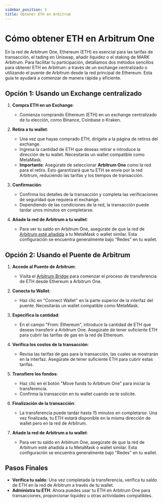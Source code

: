 ```yaml
---
sidebar_position: 3
title: Obtener ETH en Arbitrum
---
```


# Cómo obtener ETH en Arbitrum One

En la red de Arbitrum One, Ethereum (ETH) es esencial para las tarifas de transacción, el tading en Uniswap, añadir liquidez o el staking de MARK Arbitrum. Para facilitar tu participación, detallamos dos métodos sencillos para obtener ETH en Arbitrum: a través de un exchange centralizado o utilizando el puente de Arbitrum desde la red principal de Ethereum. Esta guía te ayudará a comenzar de manera rápida y eficiente.

## Opción 1: Usando un Exchange centralizado

1. **Compra ETH en un Exchange**:
   - Comienza comprando Ethereum (ETH) en un exchange centralizado de tu elección, como Binance, Coinbase o Kraken.
   
2. **Retira a tu wallet**:
   - Una vez que hayas comprado ETH, dirígete a la página de retiros del exchange.
   - Ingresa la cantidad de ETH que deseas retirar e introduce la dirección de tu wallet. Necesitarás un wallet compatible como MetaMask.
   - **Importante**: Asegúrate de seleccionar **Arbitrum One** como la red para el retiro. Esto garantizará que tu ETH se envíe por la red Arbitrum, reduciendo las tarifas y los tiempos de transacción.

3. **Confirmación**:
   - Confirma los detalles de la transacción y completa las verificaciones de seguridad que requiera el exchange.
   - Dependiendo de las condiciones de la red, la transacción puede tardar unos minutos en completarse.

4. **Añade la red de Arbitrum a tu wallet**:
   - Para ver tu saldo en Arbitrum One, asegúrate de que la red de [Arbitrum esté añadida](add-arbitrum-to-metamask.md) a tu MetaMask o wallet similar. Esta configuración se encuentra generalmente bajo "Redes" en tu wallet.

## Opción 2: Usando el Puente de Arbitrum

1. **Accede al Puente de Arbitrum**:
   - Visita el [Arbitrum Bridge](https://bridge.arbitrum.io/?destinationChain=arbitrum-one&sourceChain=ethereum) para comenzar el proceso de transferencia de ETH desde Ethereum a Arbitrum One.

2. **Conecta tu Wallet**:
   - Haz clic en "Connect Wallet" en la parte superior de la interfaz del puente. Necesitarás un wallet compatible como MetaMask.

3. **Especifica la cantidad**:
   - En el campo "From: Ethereum", introduce la cantidad de ETH que deseas transferir a Arbitrum One. Asegúrate de tener suficiente ETH para cubrir las tarifas de gas en la red de Ethereum.

4. **Verifica los costos de la transacción**:
   - Revisa las tarifas de gas para la transacción, las cuales se mostrarán en la interfaz. Asegúrate de tener suficiente ETH para cubrir estas tarifas.

5. **Transfiere los fondos**:
   - Haz clic en el botón "Move funds to Arbitrum One" para iniciar la transferencia.
   - Confirma la transacción en tu wallet cuando se te solicite.

6. **Finalización de la transacción**:
   - La transferencia puede tardar hasta 15 minutos en completarse. Una vez finalizada, tu ETH estará disponible en la misma dirección de wallet pero en la red de Arbitrum.

7. **Añade la red de Arbitrum a tu wallet**:
   - Para ver tu saldo en Arbitrum One, asegúrate de que la red de Arbitrum esté añadida a tu MetaMask o wallet similar. Esta configuración se encuentra generalmente bajo "Redes" en tu wallet.

## Pasos Finales

- **Verifica tu saldo**: Una vez completada la transferencia, verifica tu saldo de ETH en la red de Arbitrum a través de tu wallet.
- **Administra tu ETH**: Ahora puedes usar tu ETH en Arbitrum One para transacciones, proporcionar liquidez u otras actividades compatibles.
